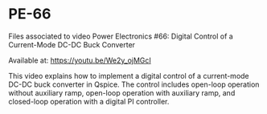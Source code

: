 # PE-66

Files associated to video Power Electronics #66: Digital Control of a Current-Mode DC-DC Buck Converter

Available at: https://youtu.be/We2y_ojMGcI

This video explains how to implement a digital control of a current-mode DC-DC buck converter in Qspice. The control includes open-loop operation without auxiliary ramp, open-loop operation with auxiliary ramp, and closed-loop operation with a digital PI controller.
